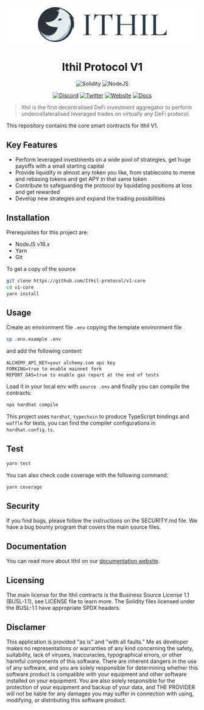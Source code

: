 ![ithil](header.png)

<h1 align="center">Ithil Protocol V1</h1>

<div align="center">

![Solidity](https://img.shields.io/badge/Solidity-0.8.12-e6e6e6?style=for-the-badge&logo=solidity&logoColor=black) ![NodeJS](https://img.shields.io/badge/Node.js-16.x-339933?style=for-the-badge&logo=nodedotjs&logoColor=white)

[![Discord](https://img.shields.io/badge/Discord-7289DA?style=for-the-badge&logo=discord&logoColor=white)](https://discord.gg/tEaGBcGdQC) [![Twitter](https://img.shields.io/badge/Twitter-1DA1F2?style=for-the-badge&logo=twitter&logoColor=white)](https://twitter.com/ithil_protocol) [![Website](https://img.shields.io/badge/Website-E34F26?style=for-the-badge&logo=Google-chrome&logoColor=white)](https://ithil.fi/) [![Docs](https://img.shields.io/badge/Docs-7B36ED?style=for-the-badge&logo=gitbook&logoColor=white)](https://docs.ithil.fi/)

</div>

> Ithil is the first decentralised DeFi investment aggregator to perform undercollateralised leveraged trades on virtually any DeFi protocol.

This repository contains the core smart contracts for Ithil V1.

## Key Features

- Perform leveraged investments on a wide pool of strategies, get huge payoffs with a small starting capital
- Provide liquidity in almost any token you like, from stablecoins to meme and rebasing tokens and get APY in that same token
- Contribute to safeguarding the protocol by liquidating positions at loss and get rewarded
- Develop new strategies and expand the trading possibilities

## Installation

Prerequisites for this project are:

- NodeJS v16.x
- Yarn
- Git

To get a copy of the source

```bash
git clone https://github.com/Ithil-protocol/v1-core
cd v1-core
yarn install
```

## Usage

Create an environment file `.env` copying the template environment file

```bash
cp .env.example .env
```

and add the following content:

```text
ALCHEMY_API_KEY=your alchemy.com api key
FORKING=true to enable mainnet fork
REPORT_GAS=true to enable gas report at the end of tests
```

Load it in your local env with `source .env` and finally you can compile the contracts:

```bash
npx hardhat compile
```

This project uses `hardhat`, `typechain` to produce TypeScript bindings and `waffle` for tests, you can find the compiler configurations in `hardhat.config.ts`.

## Test

```bash
yarn test
```

You can also check code coverage with the following command:

```bash
yarn coverage
```

## Security

If you find bugs, please follow the instructions on the SECURITY.md file. We have a bug bounty program that covers the main source files.

## Documentation

You can read more about Ithil on our [documentation website](https://docs.ithil.fi/).

## Licensing

The main license for the Ithil contracts is the Business Source License 1.1 (BUSL-1.1), see LICENSE file to learn more. The Solidity files licensed under the BUSL-1.1 have appropriate SPDX headers.

## Disclamer

This application is provided "as is" and "with all faults." Me as developer makes no representations or warranties of any kind concerning the safety, suitability, lack of viruses, inaccuracies, typographical errors, or other harmful components of this software. There are inherent dangers in the use of any software, and you are solely responsible for determining whether this software product is compatible with your equipment and other software installed on your equipment. You are also solely responsible for the protection of your equipment and backup of your data, and THE PROVIDER will not be liable for any damages you may suffer in connection with using, modifying, or distributing this software product.
